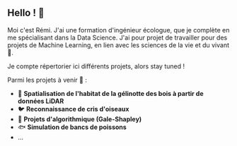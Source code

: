 ## Hello ! 👋

Moi c'est Rémi. J'ai une formation d'ingénieur écologue, que je complète en me spécialisant dans la Data Science. 
J'ai pour projet de travailler pour des projets de Machine Learning, en lien avec les sciences de la vie et du vivant 🌲.

Je compte répertorier ici différents projets, alors stay tuned !

Parmi les projets à venir 🌱 : 
- 🌲 **Spatialisation de l'habitat de la gélinotte des bois à partir de données LiDAR** 
- 🐦 **Reconnaissance de cris d'oiseaux**
- 🧠 **Projets d'algorithmique (Gale-Shapley)**
- 🐟 **Simulation de bancs de poissons**
- ...

